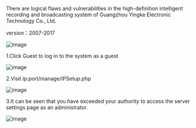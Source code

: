 There are logical flaws and vulnerabilities in the high-definition intelligent recording and broadcasting system of Guangzhou Yingke Electronic Technology Co., Ltd.

version：2007-2017

![image](https://github.com/2267787739/cve/assets/47936630/565e7b49-ac64-4aeb-ae53-c3fbfbbc514a)

1.Click Guest to log in to the system as a guest

![image](https://github.com/2267787739/cve/assets/47936630/aea4e9bc-d42d-4574-8f6c-b2cc60031d14)

2.Visit ip:port/manage/IPSetup.php

![image](https://github.com/2267787739/cve/assets/47936630/94946197-ab49-4c53-bcad-deded946c2fb)

3.It can be seen that you have exceeded your authority to access the server settings page as an administrator.

![image](https://github.com/2267787739/cve/assets/47936630/371804b0-6faf-44ab-9a59-6c6a8331bf40)
